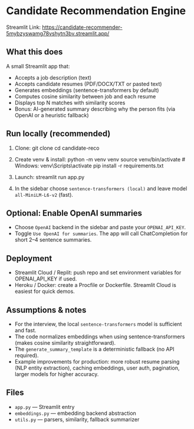 # Candidate Recommendation Engine

Streamlit Link: https://candidate-recommender-5mybzyswamg78vshytn3bv.streamlit.app/

## What this does

A small Streamlit app that:

- Accepts a job description (text)
- Accepts candidate resumes (PDF/DOCX/TXT or pasted text)
- Generates embeddings (sentence-transformers by default)
- Computes cosine similarity between job and each resume
- Displays top N matches with similarity scores
- Bonus: AI-generated summary describing why the person fits (via OpenAI or a heuristic fallback)

## Run locally (recommended)

1. Clone:
   git clone <repo-url>
   cd candidate-reco

2. Create venv & install:
   python -m venv venv
   source venv/bin/activate # Windows: venv\Scripts\activate
   pip install -r requirements.txt

3. Launch:
   streamlit run app.py

4. In the sidebar choose `sentence-transformers (local)` and leave model `all-MiniLM-L6-v2` (fast).

## Optional: Enable OpenAI summaries

- Choose `OpenAI` backend in the sidebar and paste your `OPENAI_API_KEY`.
- Toggle `Use OpenAI for summaries`. The app will call ChatCompletion for short 2–4 sentence summaries.

## Deployment

- Streamlit Cloud / Replit: push repo and set environment variables for OPENAI_API_KEY if used.
- Heroku / Docker: create a Procfile or Dockerfile. Streamlit Cloud is easiest for quick demos.

## Assumptions & notes

- For the interview, the local `sentence-transformers` model is sufficient and fast.
- The code normalizes embeddings when using sentence-transformers (makes cosine similarity straightforward).
- The `generate_summary_template` is a deterministic fallback (no API required).
- Example improvements for production: more robust resume parsing (NLP entity extraction), caching embeddings, user auth, pagination, larger models for higher accuracy.

## Files

- `app.py` — Streamlit entry
- `embeddings.py` — embedding backend abstraction
- `utils.py` — parsers, similarity, fallback summarizer

